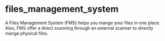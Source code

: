 # files_management_system

A Files Management System (FMS) helps you mange your files in one place. Also, FMS offer a direct scanning through an external scanner to directly mange physical files.
